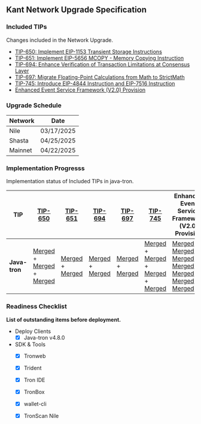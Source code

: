 ## Kant Network Upgrade Specification

### Included TIPs
Changes included in the Network Upgrade.

* [TIP-650: Implement EIP-1153 Transient Storage Instructions](https://github.com/tronprotocol/tips/blob/master/tip-650.md)
* [TIP-651: Implement EIP-5656 MCOPY - Memory Copying Instruction](https://github.com/tronprotocol/tips/blob/master/tip-651.md)
* [TIP-694: Enhance Verification of Transaction Limitations at Consensus Layer](https://github.com/tronprotocol/tips/blob/master/tip-694.md )
* [TIP-697: Migrate Floating-Point Calculations from Math to StrictMath](https://github.com/tronprotocol/tips/blob/master/tip-697.md)
* [TIP-745: Introduce EIP-4844 Instruction and EIP-7516 Instruction](https://github.com/tronprotocol/tips/blob/master/tip-745.md)
* [Enhanced Event Service Framework (V2.0) Provision](https://github.com/tronprotocol/java-tron/issues/6153)

### Upgrade Schedule

| Network  | Date  |    
|---------|------------|
| Nile | 03/17/2025 | 
| Shasta  | 04/25/2025 |   
| Mainnet | 04/22/2025|    

### Implementation Progresss

Implementation status of Included TIPs in java-tron.

TIP            | [TIP-650](https://github.com/tronprotocol/tips/blob/master/tip-650.md)                   |      [TIP-651](https://github.com/tronprotocol/tips/blob/master/tip-651.md)           |   [TIP-694](https://github.com/tronprotocol/tips/blob/master/tip-694.md)    |   [TIP-697](https://github.com/tronprotocol/tips/blob/master/tip-697.md)  | [TIP-745](https://github.com/tronprotocol/tips/blob/master/tip-745.md) | Enhanced Event Service Framework (V2.0) Provision |
|----------------|-----------------------------------------------------------------------|-----------------------------------------------------------------------|-----------------------------------------------------------------------|----------------------------------------------------------------------------------------------------------------------------|--------------|--------|
| **Java-tron**       |   [Merged](https://github.com/tronprotocol/java-tron/pull/6185) + [Merged](https://github.com/tronprotocol/java-tron/pull/6195) + [Merged](https://github.com/tronprotocol/java-tron/pull/6214)   |   [Merged](https://github.com/tronprotocol/java-tron/pull/6185) + [Merged](https://github.com/tronprotocol/java-tron/pull/6194)   |  [Merged](https://github.com/tronprotocol/java-tron/pull/6172) + [Merged](https://github.com/tronprotocol/java-tron/pull/6221)    | [Merged](https://github.com/tronprotocol/java-tron/pull/6182) + [Merged](https://github.com/tronprotocol/java-tron/pull/6210)  | [Merged](https://github.com/tronprotocol/java-tron/pull/6232) + [Merged](https://github.com/tronprotocol/java-tron/pull/6247) + [Merged](https://github.com/tronprotocol/java-tron/pull/6270) + [Merged](https://github.com/tronprotocol/java-tron/pull/6283) | [Merged](https://github.com/tronprotocol/java-tron/pull/6256) + [Merged](https://github.com/tronprotocol/java-tron/pull/6245) + [Merged](https://github.com/tronprotocol/java-tron/pull/6234) + [Merged](https://github.com/tronprotocol/java-tron/pull/6227) + [Merged](https://github.com/tronprotocol/java-tron/pull/6223) + [Merged](https://github.com/tronprotocol/java-tron/pull/6206) + [Merged](https://github.com/tronprotocol/java-tron/pull/6192)

### Readiness Checklist

**List of outstanding items before deployment.**



 - Deploy Clients
   - [x]  Java-tron v4.8.0
 - SDK & Tools
     - [x] Tronweb
     - [x] Trident
     - [x] Tron IDE
     - [x] TronBox
     - [x] wallet-cli
     - [x] TronScan Nile
 
